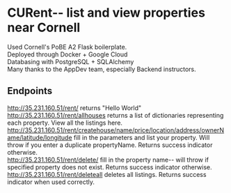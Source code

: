 # CURent-- list and view properties near Cornell

Used Cornell's PoBE A2 Flask boilerplate.  
Deployed through Docker + Google Cloud  
Databasing with PostgreSQL + SQLAlchemy  
Many thanks to the AppDev team, especially Backend instructors.

## Endpoints  
http://35.231.160.51/rent/ returns "Hello World"  
http://35.231.160.51/rent/allhouses returns a list of dictionaries representing each property. View all the listings here.  
http://35.231.160.51/rent/createhouse/name/price/location/address/ownerName/latitude/longitude
  fill in the parameters and list your property. Will throw if you enter a duplicate propertyName. Returns success indicator otherwise.   
http://35.231.160.51/rent/delete/<name> fill in the property name-- will throw if specified property does not exist. Returns success indicator otherwise.  
http://35.231.160.51/rent/deleteall deletes all listings. Returns success indicator when used correctly.
